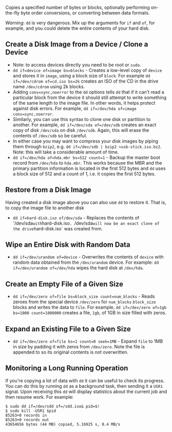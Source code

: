 Copies a specified number of bytes or blocks, optionally performing on-the-fly
byte order conversions, or converting between data formats.

*Warning*: `dd` is very dangerous. Mix up the arguments for `if` and `of`, for
example, and you could delete the entire contents of your hard disk.

## Create a Disk Image from a Device / Clone a Device

* Note: to access devices directly you need to be root or `sudo`.
* `dd if=device of=image bs=blocks` - Creates a low-level copy of `device` and
stores it in `image`, using a block size of `block`. For example `dd
if=/dev/cdrom of=cd.iso bs=2k` creates an ISO of the CD in the drive name
`/dev/cdrom` using 2k blocks.
* Adding `conv=sync,noerror` to the `dd` options tells `dd` that if it can't
read a particular block from the device it should still attempt to write
something of the same length to the image file. In other words, it helps
protect against disk errors. For example, `dd if=/dev/hda of=image
conv=sync,noerror`.
* Similarly, you can use this syntax to clone one disk or partition to another. For
example, `dd if=/dev/sda of=/dev/sdb` creates an exact copy of disk `/dev/sda`
on disk `/dev/sdb`. Again, this will erase the contents of `/dev/sdb` so be
careful.
* In either case you may want to compress your disk images by piping them
through `bzip2`, e.g. `dd if=/dev/sdb | bzip2 >usb-stick.iso.bz2`. Note: this
will take a considerable amount of time.
* `dd if=/dev/hda of=hda.mbr bs=512 count=1` - Backup the master boot record
from `/dev/hda` to `hda.mbr`. This works because the MBR and the primary
partition information is located in the first 512 bytes and `dd` uses a block
size of 512 and a count of 1, i.e. it copies the first 512 bytes.

## Restore from a Disk Image

Having created a disk image above you can also use `dd` to restore it. That
is, to copy the image file to another disk

* `dd if=hard-disk.iso of/dev/sda` - Replaces the contents of '/dev/sda` with
`hard-disk.iso`. `/dev/sda` will now be an exact clone of the drive
`hard-disk.iso` was created from.
  
## Wipe an Entire Disk with Random Data

 * `dd if=/dev/urandom of=device` - Overwrites the contents of `device` with
random data obtained from the `/dev/urandom` device. For example: `dd
if=/dev/urandom of=/dev/hda` wipes the hard disk at `/dev/hda`.


## Create an Empty File of a Given Size

* `dd if=/dev/zero of=file bs=block_size count=num_blocks` - Reads zeroes from
the special device `/dev/zero` for `num_blocks` `block_size` blocks and writes
the data to `file`. For example, `dd if=/dev/zero of=1gb bs=1000
count=1000000` creates a file, `1gb`, of 1GB in size filled with zeros.

## Expand an Existing File to a Given Size

* `dd if=/dev/zero of=file bs=1 count=0 seek=1MB` - Expand `file` to 1MB in
size by padding it with zeros from `/dev/zero`. Note the file is appended to
so its original contents is not overwritten.


## Monitoring a Long Running Operation

If you're copying a lot of data with `dd` it can be useful to check its
progress. You can do this by running `dd` as a background task, then sending
it a `USR1` signal. Upon receiving this `dd` will display statistics about
the current job and then resume work. For example:

    $ sudo dd if=/dev/sdd of=/sdd.iso& pid=$!
    $ sudo kill -USR1 $pid
    85263+0 records in
    85263+0 records out
    43654656 bytes (44 MB) copied, 5.16925 s, 8.4 MB/s
   


